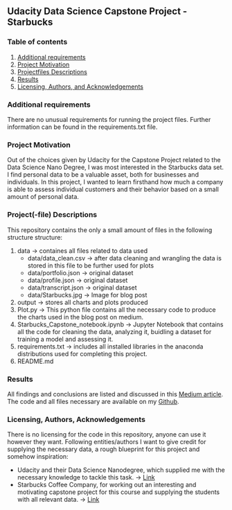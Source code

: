 ## Udacity Data Science Capstone Project - Starbucks


### Table of contents

1. [Additional requirements](#requirments)
2. [Project Motivation](#motivation)
3. [Projectfiles Descriptions](#files)
4. [Results](#results)
5. [Licensing, Authors, and Acknowledgements](#licensing)


### Additional requirements <a name="installation"></a>

There are no unusual requirements for running the project files. Further information can be found in the requirements.txt file.


### Project Motivation <a name="motivation"></a>

Out of the choices given by Udacity for the Capstone Project related to the Data Science Nano Degree, I was most interested in the Starbucks data set. I find personal data to be a valuable asset, both for businesses and individuals. In this project, I wanted to learn firsthand how much a company is able to assess individual customers and their behavior based on a small amount of personal data.


### Project(-file) Descriptions <a name="files"></a>

This repository contains the only a small amount of files in the following structure structure:

1. data -> containes all files related to data used
    - data/data_clean.csv -> after data cleaning and wrangling the data is stored in this file to be further used for plots
    - data/portfolio.json -> original dataset
    - data/profile.json -> original dataset
    - data/transcript.json -> original dataset
    - data/Starbucks.jpg -> Image for blog post
2. output -> stores all charts and plots produced
3. Plot.py -> This python file contains all the necessary code to produce the charts used in the blog post on medium.
4. Starbucks_Capstone_notebook.ipynb -> Jupyter Notebook that contains all the code for cleaning the data, analyzing it, buidling a dataset for training a model and assessing it.
5. requirements.txt -> includes all installed libraries in the anaconda distributions used for completing this project.
6. README.md


### Results<a name="results"></a>

All findings and conclusions are listed and discussed in this [Medium article](https://medium.com/@d.hutcheson/starbucks-capstone-project-253dc7a6b84). The code and all files necessary are available on my [Github](https://github.com/Daniel-Hutcheson/starbucks_capstone_project).


### Licensing, Authors, Acknowledgements<a name="licensing"></a>

There is no licensing for the code in this repository, anyone can use it however they want. Following entities/authors I want to give credit for supplying the necessary data, a rough blueprint for this project and somehow inspiration:
- Udacity and their Data Science Nanodegree, which supplied me with the necessary knowledge to tackle this task. -> [Link](https://www.udacity.com/course/data-scientist-nanodegree--nd025)
- Starbucks Coffee Company, for working out an interesting and motivating capstone project for this course and supplying the students with all relevant data. -> [Link](https://www.starbucks.com/about-us/)
